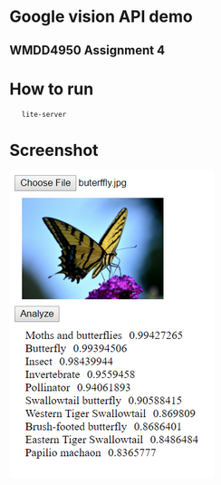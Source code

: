# Google vision API demo
## WMDD4950 Assignment 4

# How to run

```
   lite-server
```

# Screenshot

![Screenshot](Capture.PNG)
